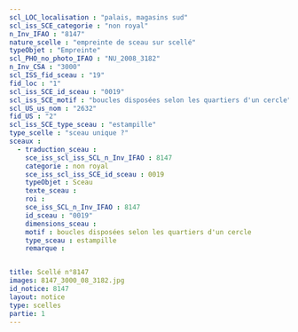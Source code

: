 ```yaml
---
scl_LOC_localisation : "palais, magasins sud"
scl_iss_SCE_categorie : "non royal"
n_Inv_IFAO : "8147"
nature_scelle : "empreinte de sceau sur scellé"
typeObjet : "Empreinte"
scl_PHO_no_photo_IFAO : "NU_2008_3182"
n_Inv_CSA : "3000"
scl_ISS_fid_sceau : "19"
fid_loc : "1"
scl_iss_SCE_id_sceau : "0019"
scl_iss_SCE_motif : "boucles disposées selon les quartiers d'un cercle"
scl_US_us_nom : "2632"
fid_US : "2"
scl_iss_SCE_type_sceau : "estampille"
type_scelle : "sceau unique ?"
sceaux :
  - traduction_sceau : 
    sce_iss_scl_iss_SCL_n_Inv_IFAO : 8147
    categorie : non royal
    sce_iss_scl_iss_SCE_id_sceau : 0019
    typeObjet : Sceau
    texte_sceau : 
    roi : 
    sce_iss_SCL_n_Inv_IFAO : 8147
    id_sceau : "0019"
    dimensions_sceau : 
    motif : boucles disposées selon les quartiers d'un cercle
    type_sceau : estampille
    remarque : 


title: Scellé n°8147
images: 8147_3000_08_3182.jpg
id_notice: 8147
layout: notice
type: scelles
partie: 1
---
```

